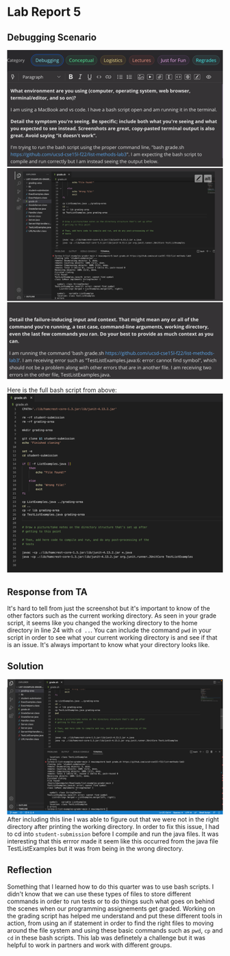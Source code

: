 # Lab Report 5
## Debugging Scenario

![edstem](edstem1.png)
![edstem](edstem2.png)
![edstem](edstem3.png)

Here is the full bash script from above:
![bash](bashscript.png)

## Response from TA
It's hard to tell from just the screenshot but it's important to know of the other factors such as the current working directory. As seen in your grade script,
it seems like you changed the working directory to the home directory in line 24 with `cd ..`. You can include the command `pwd` in your script in order to see
what your current working directory is and see if that is an issue. It's always important to know what your directory looks like. 
 

## Solution
![pwd](bashscript2.png)
After including this line I was able to figure out that we were not in the right directory after printing the working directory. In order to fix this issue, I had
to cd into `student-submission` before I compile and run the java files. It was interesting that this errror made it seem like this occurred from the java file TestListExamples but it was from being in the wrong directory. 


## Reflection 
Something that I learned how to do this quarter was to use bash scripts. I didn't know that we can use these types of files to store different commands in order to run tests or to do things such what goes on behind the scenes when our programming assignements get graded. Working on the grading script has helped me understand and  put these different tools in action, from using an if statement in order to find the right files to moving around the file system and using these basic commands such as `pwd`, `cp` and `cd` in these bash scripts. This lab was definetely a challenge but it was helpful to work in partners and work with different groups. 






